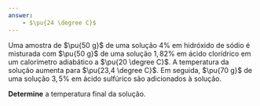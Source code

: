 ```yaml
---
answer:
    - $\pu{24 \degree C}$
---
```



Uma amostra de $\pu{50 g}$ de uma solução $4\%$ em hidróxido de sódio é misturada com $\pu{50 g}$ de uma solução $1,82\%$ em ácido clorídrico em um calorímetro adiabático a $\pu{20 \degree C}$. A temperatura da solução aumenta para $\pu{23,4 \degree C}$. Em seguida, $\pu{70 g}$ de uma solução $3,5\%$ em ácido sulfúrico são adicionados à solução.

**Determine** a temperatura final da solução.
